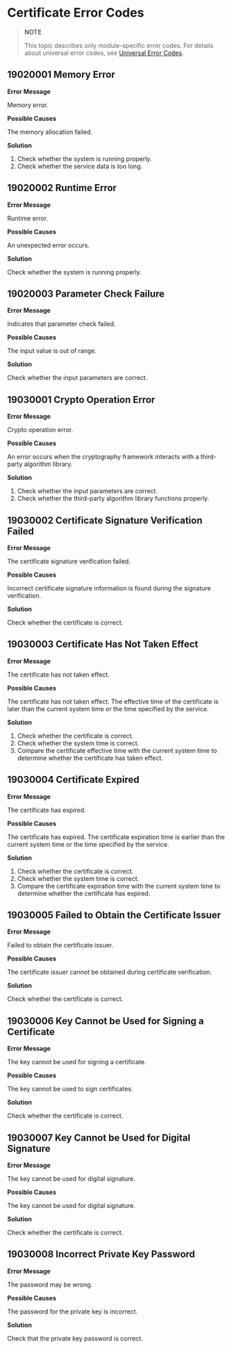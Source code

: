 # Certificate Error Codes

<!--Kit: Device Certificate Kit-->
<!--Subsystem: Security-->
<!--Owner: @zxz--3-->
<!--Designer: @lanming-->
<!--Tester: @PAFT-->
<!--Adviser: @zengyawen-->

> **NOTE**
>
> This topic describes only module-specific error codes. For details about universal error codes, see [Universal Error Codes](../errorcode-universal.md).

## 19020001 Memory Error

**Error Message**

Memory error.

**Possible Causes**

The memory allocation failed.

**Solution**

1. Check whether the system is running properly.
2. Check whether the service data is too long. 

## 19020002 Runtime Error

**Error Message**

Runtime error.

**Possible Causes**

An unexpected error occurs.

**Solution**

Check whether the system is running properly.

## 19020003 Parameter Check Failure

**Error Message**

Indicates that parameter check failed.

**Possible Causes**

The input value is out of range.

**Solution**

Check whether the input parameters are correct.

## 19030001 Crypto Operation Error

**Error Message**

Crypto operation error.

**Possible Causes**

An error occurs when the cryptography framework interacts with a third-party algorithm library.

**Solution**

1. Check whether the input parameters are correct.
2. Check whether the third-party algorithm library functions properly.

## 19030002 Certificate Signature Verification Failed

**Error Message**

The certificate signature verification failed.

**Possible Causes**

Incorrect certificate signature information is found during the signature verification.

**Solution**

Check whether the certificate is correct.

## 19030003 Certificate Has Not Taken Effect

**Error Message**

The certificate has not taken effect.

**Possible Causes**

The certificate has not taken effect. The effective time of the certificate is later than the current system time or the time specified by the service.

**Solution**

1. Check whether the certificate is correct.
2. Check whether the system time is correct.
3. Compare the certificate effective time with the current system time to determine whether the certificate has taken effect.

## 19030004 Certificate Expired

**Error Message**

The certificate has expired.

**Possible Causes**

The certificate has expired. The certificate expiration time is earlier than the current system time or the time specified by the service.

**Solution**

1. Check whether the certificate is correct.
2. Check whether the system time is correct.
3. Compare the certificate expiration time with the current system time to determine whether the certificate has expired.

## 19030005 Failed to Obtain the Certificate Issuer

**Error Message**

Failed to obtain the certificate issuer.

**Possible Causes**

The certificate issuer cannot be obtained during certificate verification.

**Solution**

Check whether the certificate is correct.

## 19030006 Key Cannot be Used for Signing a Certificate

**Error Message**

The key cannot be used for signing a certificate.

**Possible Causes**

The key cannot be used to sign certificates.

**Solution**

Check whether the certificate is correct.

## 19030007 Key Cannot be Used for Digital Signature

**Error Message**

The key cannot be used for digital signature.

**Possible Causes**

The key cannot be used for digital signature.

**Solution**

Check whether the certificate is correct.

## 19030008 Incorrect Private Key Password

**Error Message**

The password may be wrong.

**Possible Causes**

The password for the private key is incorrect.

**Solution**

Check that the private key password is correct.
